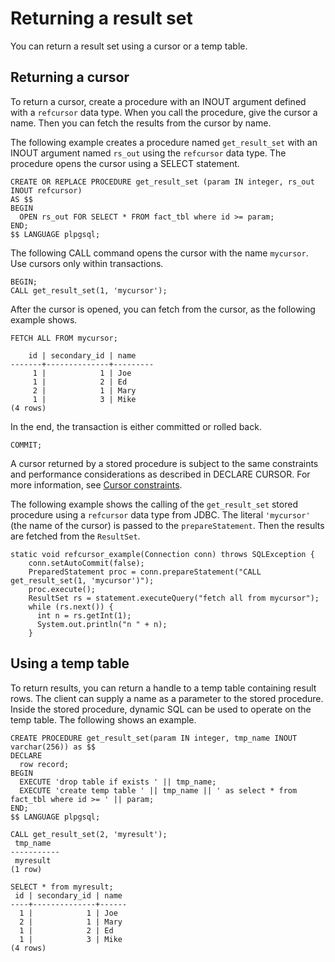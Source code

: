 # Returning a result set<a name="stored-procedure-result-set"></a>

You can return a result set using a cursor or a temp table\.

## Returning a cursor<a name="stored-procedure-return-cursor"></a>

To return a cursor, create a procedure with an INOUT argument defined with a `refcursor` data type\. When you call the procedure, give the cursor a name\. Then you can fetch the results from the cursor by name\.

The following example creates a procedure named `get_result_set` with an INOUT argument named `rs_out` using the `refcursor` data type\. The procedure opens the cursor using a SELECT statement\.

```
CREATE OR REPLACE PROCEDURE get_result_set (param IN integer, rs_out INOUT refcursor)
AS $$
BEGIN
  OPEN rs_out FOR SELECT * FROM fact_tbl where id >= param;
END;
$$ LANGUAGE plpgsql;
```

The following CALL command opens the cursor with the name `mycursor`\. Use cursors only within transactions\. 

```
BEGIN;
CALL get_result_set(1, 'mycursor');
```

After the cursor is opened, you can fetch from the cursor, as the following example shows\.

```
FETCH ALL FROM mycursor;

    id | secondary_id | name
-------+--------------+---------
     1 |            1 | Joe
     1 |            2 | Ed
     2 |            1 | Mary
     1 |            3 | Mike
(4 rows)
```

In the end, the transaction is either committed or rolled back\.

```
COMMIT;   
```

A cursor returned by a stored procedure is subject to the same constraints and performance considerations as described in DECLARE CURSOR\. For more information, see [Cursor constraints](declare.md#declare-constraints)\.

The following example shows the calling of the `get_result_set` stored procedure using a `refcursor` data type from JDBC\. The literal `'mycursor'` \(the name of the cursor\) is passed to the `prepareStatement`\. Then the results are fetched from the `ResultSet`\.

```
static void refcursor_example(Connection conn) throws SQLException {
    conn.setAutoCommit(false);
    PreparedStatement proc = conn.prepareStatement("CALL get_result_set(1, 'mycursor')");
    proc.execute();
    ResultSet rs = statement.executeQuery("fetch all from mycursor");
    while (rs.next()) {
      int n = rs.getInt(1);
      System.out.println("n " + n);
    }
```

## Using a temp table<a name="stored-procedure-return-cursor"></a>

To return results, you can return a handle to a temp table containing result rows\. The client can supply a name as a parameter to the stored procedure\. Inside the stored procedure, dynamic SQL can be used to operate on the temp table\. The following shows an example\.

```
CREATE PROCEDURE get_result_set(param IN integer, tmp_name INOUT varchar(256)) as $$
DECLARE
  row record;
BEGIN
  EXECUTE 'drop table if exists ' || tmp_name;
  EXECUTE 'create temp table ' || tmp_name || ' as select * from fact_tbl where id >= ' || param;
END;
$$ LANGUAGE plpgsql;

CALL get_result_set(2, 'myresult');
 tmp_name
-----------
 myresult
(1 row)

SELECT * from myresult;
 id | secondary_id | name
----+--------------+------
  1 |            1 | Joe
  2 |            1 | Mary
  1 |            2 | Ed
  1 |            3 | Mike
(4 rows)
```